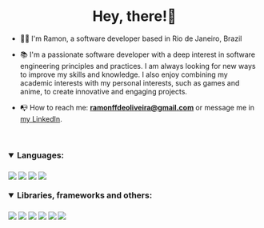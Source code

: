 <h1 align="center">Hey, there!👋</h1>

<!--<img align="right" alt="Coding" width="250" src="https://media.giphy.com/media/XYO7OdpYzKyac/giphy.gif">-->

- 🧑🏻 I'm Ramon, a software developer based in Rio de Janeiro, Brazil

- 📚 I'm a passionate software developer with a deep interest in software engineering principles and practices. I am always looking for new ways to improve my skills and knowledge. I also enjoy combining my academic interests with my personal interests, such as games and anime, to create innovative and engaging projects.
  
- 📭 How to reach me: **ramonffdeoliveira@gmail.com** or message me in <a href="https://www.linkedin.com/in/ramonzx6/?locale=en_US">my LinkedIn</a>.

</br><h3 align="left">
<details open>
  <summary>Languages:</summary>
<div style="display: inline_block"></br>
  <img align="center" src="https://img.shields.io/badge/Java-ED8B00?style=for-the-badge&logo=openjdk&logoColor=white"/>
  <img align="center" src="https://img.shields.io/badge/TypeScript-007ACC?style=for-the-badge&logo=typescript&logoColor=white"/>
  <img align="center" src="https://img.shields.io/badge/HTML5-E34F26?style=for-the-badge&logo=html5&logoColor=white"/>
  <img align="center" src="https://img.shields.io/badge/CSS3-1572B6?style=for-the-badge&logo=css3&logoColor=white"/>
</div>
</br>
</details>
<details open>
  <summary>Libraries, frameworks and others:</summary>
<div style="display: inline_block"></br>
  <img align="center" src="https://img.shields.io/badge/Spring-6DB33F?style=for-the-badge&logo=spring&logoColor=white"/>
  <img align="center" src="https://img.shields.io/badge/React-20232A?style=for-the-badge&logo=react&logoColor=61DAFB"/>
  <img align="center" src="https://img.shields.io/badge/React_Native-20232A?style=for-the-badge&logo=react&logoColor=61DAFB"/>
  <img align="center" src="https://img.shields.io/badge/Node.js-43853D?style=for-the-badge&logo=node.js&logoColor=white"/>
  <img align="center" src="https://img.shields.io/badge/Oracle-F80000?style=for-the-badge&logo=Oracle&logoColor=white"/>
  <img align="center" src="https://img.shields.io/badge/GIT-E44C30?style=for-the-badge&logo=git&logoColor=white"/>
</div>
</details>
</h3>
